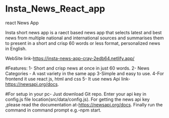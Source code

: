 # Insta_News_React_app
 react News App



Insta short news app is a raect based news app that selects latest and best news from multiple national and international sources and summarises them to present in a short and crisp 60 words or less format, personalized news in English.

WebSite link-https://insta-news-app-cray-2edb64.netlify.app/

#Features:
1- Short and crisp news at once in just 60 words.
2- News Categories - A vast variety in the same app
3-Simple and easy to use.
4-For frontend it use react js, html and css
5- It use news Api link-https://newsapi.org/docs.

#For setup in your pc-
Just download Git repo.
Enter your api key in config.js file location(src/data/config.js).
For getting the news api key ,please read the documentation at-https://newsapi.org/docs.
Finally run the command in command prompt e.g.-npm start.


